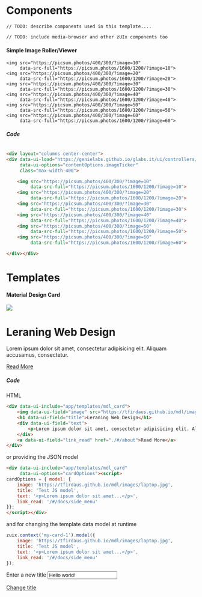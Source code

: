 # Components


`// TODO: describe components used in this template....`

`// TODO: include media-browser and other zUIx components too`

#### Simple Image Roller/Viewer

<div layout="columns center-center">
<div data-ui-load="https://genielabs.github.io/glabs.it/ui/controllers/image_ticker"
     data-ui-options="contentOptions.imageTicker"
     class="max-width-400">

    <img src="https://picsum.photos/400/300/?image=10"
         data-src-full="https://picsum.photos/1600/1200/?image=10">
    <img src="https://picsum.photos/400/300/?image=20"
         data-src-full="https://picsum.photos/1600/1200/?image=20">
    <img src="https://picsum.photos/400/300/?image=30"
         data-src-full="https://picsum.photos/1600/1200/?image=30">
    <img src="https://picsum.photos/400/300/?image=40"
         data-src-full="https://picsum.photos/1600/1200/?image=40">
    <img src="https://picsum.photos/400/300/?image=50"
         data-src-full="https://picsum.photos/1600/1200/?image=50">
    <img src="https://picsum.photos/400/300/?image=60"
         data-src-full="https://picsum.photos/1600/1200/?image=60">

</div></div>

##### Code

```html

<div layout="columns center-center">
<div data-ui-load="https://genielabs.github.io/glabs.it/ui/controllers/image_ticker"
     data-ui-options="contentOptions.imageTicker"
     class="max-width-400">

    <img src="https://picsum.photos/400/300/?image=10"
         data-src-full="https://picsum.photos/1600/1200/?image=10">
    <img src="https://picsum.photos/400/300/?image=20"
         data-src-full="https://picsum.photos/1600/1200/?image=20">
    <img src="https://picsum.photos/400/300/?image=30"
         data-src-full="https://picsum.photos/1600/1200/?image=30">
    <img src="https://picsum.photos/400/300/?image=40"
         data-src-full="https://picsum.photos/1600/1200/?image=40">
    <img src="https://picsum.photos/400/300/?image=50"
         data-src-full="https://picsum.photos/1600/1200/?image=50">
    <img src="https://picsum.photos/400/300/?image=60"
         data-src-full="https://picsum.photos/1600/1200/?image=60">

</div></div>
```


# Templates

#### Material Design Card

<div data-ui-include="app/templates/mdl_card"
     data-ui-context="my-card-1">
    <img data-ui-field="image" src="https://tfirdaus.github.io/mdl/images/laptop.jpg">
    <h1 data-ui-field="title">Leraning Web Design</h1>
    <div data-ui-field="text">
        <p>Lorem ipsum dolor sit amet, consectetur adipisicing elit. Aliquam accusamus, consectetur.</p>
    </div>
    <a data-ui-field="link_read" href="./#/about">Read More</a>
</div>

##### Code

HTML

```html
<div data-ui-include="app/templates/mdl_card">
    <img data-ui-field="image" src="https://tfirdaus.github.io/mdl/images/laptop.jpg">
    <h1 data-ui-field="title">Leraning Web Design</h1>
    <div data-ui-field="text">
        <p>Lorem ipsum dolor sit amet, consectetur adipisicing elit. Aliquam accusamus, consectetur.</p>
    </div>
    <a data-ui-field="link_read" href="./#/about">Read More</a>
</div>
```

or providing the JSON model

```html
<div data-ui-include="app/templates/mdl_card"
     data-ui-options="cardOptions"><script>
cardOptions = { model: {
    image: 'https://tfirdaus.github.io/mdl/images/laptop.jpg',
    title: 'Test JS model',
    text: '<p>Lorem ipsum dolor sit amet...</p>',
    link_read: '/#/docs/side_menu'
}};
</script></div>
```

and for changing the template data model at runtime

```javascript
zuix.context('my-card-1').model({
    image: 'https://tfirdaus.github.io/mdl/images/laptop.jpg',
    title: 'Test JS model',
    text: '<p>Lorem ipsum dolor sit amet...</p>',
    link_read: '/#/docs/side_menu'
});
```

<div layout="row center-left">
    <form action="#">
      <div class="mdl-textfield mdl-js-textfield mdl-textfield--floating-label">
        <label class="mdl-textfield__label">Enter a new title</label>
        <input data-ui-field="card-template-demo-title" class="mdl-textfield__input" type="text" value="Hello world!">
      </div>
    </form>
    <a class="mdl-button mdl-js-button mdl-button--raised mdl-js-ripple-effect"
       href="javascript:card_template_demo_1()">Change title</a>
</div>
<script>
function card_template_demo_1() {
    var titleInput = zuix.field('card-template-demo-title').value();
    var card = zuix.context('my-card-1');
    card.model({
        title: titleInput
    });
    scrollTo(card.view(), 500);
}
</script>
